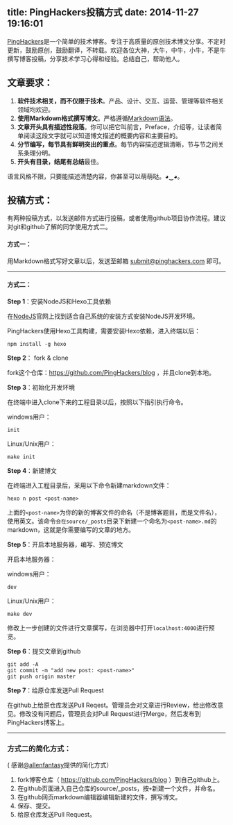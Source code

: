 title: PingHackers投稿方式
date: 2014-11-27 19:16:01
---

[PingHackers](http://pinghackers.com/)是一个简单的技术博客。专注于高质量的原创技术博文分享。不定时更新，鼓励原创，鼓励翻译，不转载。欢迎各位大神，大牛，中牛，小牛，不是牛撰写博客投稿，分享技术学习心得和经验。总结自己，帮助他人。

## 文章要求：

1. **软件技术相关，而不仅限于技术**。产品、设计、交互、运营、管理等软件相关领域均欢迎。
2. **使用Markdown格式撰写博文**。严格遵循[Markdown语法](http://daringfireball.net/projects/markdown/syntax)。
3. **文章开头具有描述性段落**。你可以把它叫前言，Preface，介绍等，让读者简单阅读这段文字就可以知道博文描述的概要内容和主要目的。
2. **分节编写，每节具有鲜明突出的重点**。每节内容描述逻辑清晰，节与节之间关系条理分明。
5. **开头有目录，结尾有总结**最佳。

语言风格不限，只要能描述清楚内容，你甚至可以萌萌哒。◕‿◕。 


## 投稿方式：
有两种投稿方式，以发送邮件方式进行投稿，或者使用github项目协作流程。建议对git和github了解的同学使用方式二。

#### 方式一：
用Markdown格式写好文章以后，发送至邮箱 [submit@pinghackers.com](submit@pinghackers.com) 即可。


***


#### 方式二：

**Step 1**：安装NodeJS和Hexo工具依赖

在[NodeJS](http://nodejs.org/)官网上找到适合自己系统的安装方式安装NodeJS开发环境。

PingHackers使用Hexo工具构建，需要安装Hexo依赖，进入终端以后：

    npm install -g hexo

**Step 2**： fork & clone

fork这个仓库：https://github.com/PingHackers/blog  ，并且clone到本地。

**Step 3**：初始化开发环境

在终端中进入clone下来的工程目录以后，按照以下指引执行命令。

windows用户：

    init

Linux/Unix用户：

    make init

**Step 4**：新建博文

在终端进入工程目录后，采用以下命令新建markdown文件： 

    hexo n post <post-name>
    
上面的`<post-name>`为你的新的博客文件的命名（不是博客题目，而是文件名），使用英文。该命令`会在source/_posts`目录下新建一个命名为`<post-name>.md`的markdown，这就是你需要编写的文章的地方。

**Step 5**：开启本地服务器，编写、预览博文


开启本地服务器：

windows用户：

    dev
    
Linux/Unix用户：
    
    make dev

修改上一步创建的文件进行文章撰写，在浏览器中打开`localhost:4000`进行预览。

**Step 6**：提交文章到github

    git add -A 
    git commit -m "add new post: <post-name>"
    git push origin master

**Step 7**：给原仓库发送Pull Request

在github上给原仓库发送Pull Reqest。管理员会对文章进行Review，给出修改意见。修改没有问题后，管理员会对Pull Request进行Merge，然后发布到PingHackers博客上。


***

### 方式二的简化方式：

 ( 感谢[@allenfantasy](https://github.com/allenfantasy)提供的简化方式）

1. fork博客仓库（ https://github.com/PingHackers/blog ）到自己github上。
2. 在github页面进入自己仓库的source/_posts，按`+`新建一个文件，并命名。
3. 在github网页markdown编辑器编辑新建的文件，撰写博文。
4. 保存、提交。
5. 给原仓库发送Pull Request。
